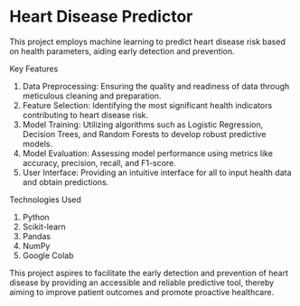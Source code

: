 # Heart Disease Predictor

This project employs machine learning to predict heart disease risk based on health parameters, aiding early detection and prevention.

Key Features
1) Data Preprocessing: Ensuring the quality and readiness of data through meticulous cleaning and preparation.
2) Feature Selection: Identifying the most significant health indicators contributing to heart disease risk.
3) Model Training: Utilizing algorithms such as Logistic Regression, Decision Trees, and Random Forests to develop robust predictive models.
4) Model Evaluation: Assessing model performance using metrics like accuracy, precision, recall, and F1-score.
5) User Interface: Providing an intuitive interface for all to input health data and obtain predictions.

Technologies Used
1) Python
2) Scikit-learn
3) Pandas
4) NumPy
5) Google Colab

This project aspires to facilitate the early detection and prevention of heart disease by providing an accessible and reliable predictive tool, thereby aiming to improve patient outcomes and promote proactive healthcare.
